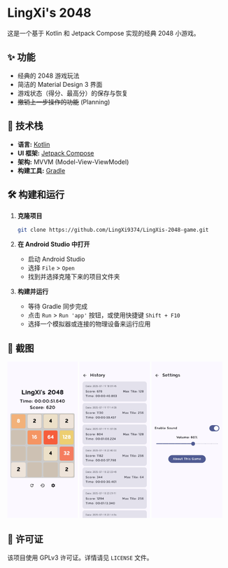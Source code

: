 # LingXi's 2048

这是一个基于 Kotlin 和 Jetpack Compose 实现的经典 2048 小游戏。

## ✨ 功能

*   经典的 2048 游戏玩法
*   简洁的 Material Design 3 界面
*   游戏状态（得分、最高分）的保存与恢复
*   ~~撤销上一步操作的功能~~ (Planning)

## 🚀 技术栈

*   **语言:** [Kotlin](https://kotlinlang.org/)
*   **UI 框架:** [Jetpack Compose](https://developer.android.com/jetpack/compose)
*   **架构:** MVVM (Model-View-ViewModel)
*   **构建工具:** [Gradle](https://gradle.org/)

## 🛠️ 构建和运行

1.  **克隆项目**
    ```bash
    git clone https://github.com/LingXi9374/LingXis-2048-game.git
    ```
2.  **在 Android Studio 中打开**
    *   启动 Android Studio
    *   选择 `File` > `Open`
    *   找到并选择克隆下来的项目文件夹

3.  **构建并运行**
    *   等待 Gradle 同步完成
    *   点击 `Run` > `Run 'app'` 按钮，或使用快捷键 `Shift + F10`
    *   选择一个模拟器或连接的物理设备来运行应用

## 📸 截图

<img src="Screenshot_1.jpg" width="32%" alt="home" />
<img src="Screenshot_2.jpg" width="32%" alt="home" />
<img src="Screenshot_3.jpg" width="32%" alt="home" />

## 📄 许可证

该项目使用 GPLv3 许可证。详情请见 `LICENSE` 文件。
